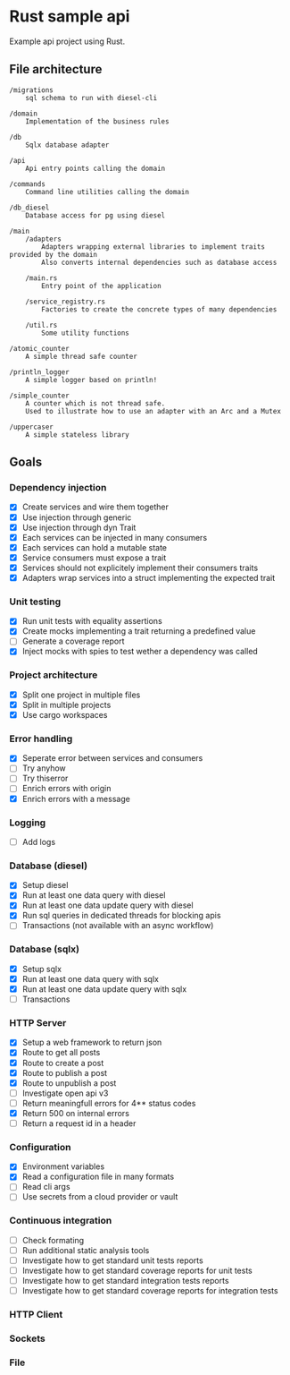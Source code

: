 # Rust sample api

Example api project using Rust.

## File architecture

    /migrations
        sql schema to run with diesel-cli

    /domain
        Implementation of the business rules

    /db
        Sqlx database adapter

    /api
        Api entry points calling the domain

    /commands
        Command line utilities calling the domain

    /db_diesel
        Database access for pg using diesel

    /main
        /adapters
            Adapters wrapping external libraries to implement traits provided by the domain
            Also converts internal dependencies such as database access

        /main.rs
            Entry point of the application

        /service_registry.rs
            Factories to create the concrete types of many dependencies

        /util.rs
            Some utility functions

    /atomic_counter
        A simple thread safe counter

    /println_logger
        A simple logger based on println!

    /simple_counter
        A counter which is not thread safe.
        Used to illustrate how to use an adapter with an Arc and a Mutex

    /uppercaser
        A simple stateless library

## Goals

### Dependency injection
* [x] Create services and wire them together
* [x] Use injection through generic
* [x] Use injection through dyn Trait
* [x] Each services can be injected in many consumers
* [x] Each services can hold a mutable state
* [x] Service consumers must expose a trait
* [x] Services should not explicitely implement their consumers traits
* [x] Adapters wrap services into a struct implementing the expected trait

### Unit testing
* [x] Run unit tests with equality assertions
* [x] Create mocks implementing a trait returning a predefined value
* [ ] Generate a coverage report
* [x] Inject mocks with spies to test wether a dependency was called

### Project architecture
* [x] Split one project in multiple files
* [x] Split in multiple projects
* [x] Use cargo workspaces

### Error handling
* [x] Seperate error between services and consumers
* [ ] Try anyhow
* [ ] Try thiserror
* [ ] Enrich errors with origin
* [x] Enrich errors with a message

### Logging
* [ ] Add logs

### Database (diesel)
* [x] Setup diesel
* [x] Run at least one data query with diesel
* [x] Run at least one data update query with diesel
* [x] Run sql queries in dedicated threads for blocking apis
* [ ] Transactions (not available with an async workflow)

### Database (sqlx)
* [x] Setup sqlx
* [x] Run at least one data query with sqlx
* [x] Run at least one data update query with sqlx
* [ ] Transactions

### HTTP Server
* [x] Setup a web framework to return json
* [x] Route to get all posts
* [x] Route to create a post
* [x] Route to publish a post
* [x] Route to unpublish a post
* [ ] Investigate open api v3
* [ ] Return meaningfull errors for 4** status codes
* [x] Return 500 on internal errors
* [ ] Return a request id in a header

### Configuration
* [x] Environment variables
* [x] Read a configuration file in many formats
* [ ] Read cli args
* [ ] Use secrets from a cloud provider or vault

### Continuous integration
* [ ] Check formating
* [ ] Run additional static analysis tools
* [ ] Investigate how to get standard unit tests reports
* [ ] Investigate how to get standard coverage reports for unit tests
* [ ] Investigate how to get standard integration tests reports
* [ ] Investigate how to get standard coverage reports for integration tests

### HTTP Client

### Sockets

### File
